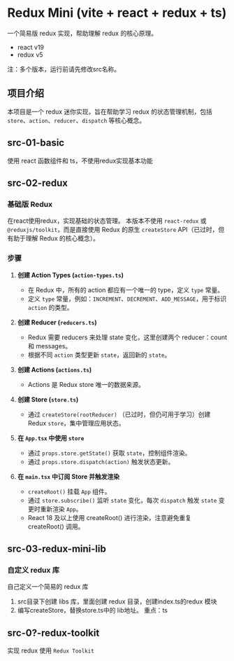 # Redux Mini (vite + react + redux + ts)

一个简易版 redux 实现，帮助理解 redux 的核心原理。
- react v19
- redux v5

注：多个版本，运行前请先修改src名称。

## 项目介绍

本项目是一个 redux 迷你实现，旨在帮助学习 redux 的状态管理机制，包括 `store`、`action`、`reducer`、`dispatch` 等核心概念。


## src-01-basic

使用 react 函数组件和 ts，不使用redux实现基本功能


## src-02-redux 
### 基础版 Redux

在react使用redux，实现基础的状态管理。
本版本不使用 `react-redux` 或 `@reduxjs/toolkit`，而是直接使用 Redux 的原生 `createStore` API（已过时，但有助于理解 Redux 的核心概念）。

### **步骤**

1. **创建 Action Types (`action-types.ts`)**  
   - 在 Redux 中，所有的 action 都应有一个唯一的 type，定义 `type` 常量。
   - 定义 `type` 常量，例如：`INCREMENT`、`DECREMENT`、`ADD_MESSAGE`，用于标识 `action` 的类型。

2. **创建 Reducer (`reducers.ts`)**
    - Redux 需要 reducers 来处理 state 变化，这里创建两个 reducer：count 和 messages。
    - 根据不同 `action` 类型更新 `state`，返回新的 `state`。

3. **创建 Actions (`actions.ts`)**
    - Actions 是 Redux store 唯一的数据来源。

4. **创建 Store (`store.ts`)**
    - 通过 `createStore(rootReducer)` （已过时，但仍可用于学习）创建 Redux `store`，集中管理应用状态。

5. **在 `App.tsx` 中使用 `store`**
    - 通过 `props.store.getState()` 获取 `state`，控制组件渲染。
    - 通过 `props.store.dispatch(action)` 触发状态更新。

6. **在 `main.tsx` 中订阅 Store 并触发渲染**
    - `createRoot()` 挂载 `App` 组件。
    - 通过 `store.subscribe()` 监听 `state` 变化，每次 `dispatch` 触发 `state` 变更时重新渲染 `App`。
    - React 18 及以上使用 createRoot() 进行渲染，注意避免重复 createRoot() 调用。


## src-03-redux-mini-lib

### 自定义 redux 库
自己定义一个简易的 redux 库
1. src目录下创建 libs 库，里面创建 redux 目录，创建index.ts的redux 模块
2. 编写createStore，替换store.ts中的 lib地址。
重点：ts


## src-0?-redux-toolkit
实现 redux
使用 `Redux Toolkit`
